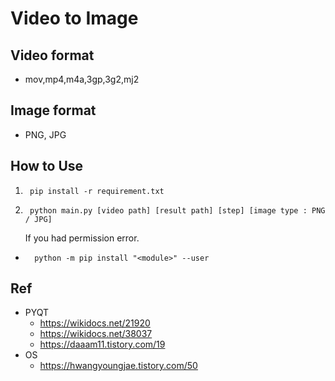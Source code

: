 # Video to Image
## Video format 
- mov,mp4,m4a,3gp,3g2,mj2
## Image format 
- PNG, JPG

## How to Use
1.      pip install -r requirement.txt
2.      python main.py [video path] [result path] [step] [image type : PNG / JPG]
    If you had permission error.
*       python -m pip install "<module>" --user

## Ref
- PYQT
    - https://wikidocs.net/21920
    - https://wikidocs.net/38037
    - https://daaam11.tistory.com/19
- OS
    - https://hwangyoungjae.tistory.com/50

